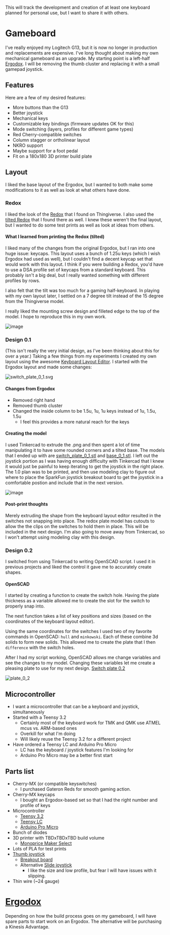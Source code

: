 This will track the development and creation of at least one keyboard
planned for personal use, but I want to share it with others.

# Gameboard

I've really enjoyed my Logitech G13, but it is now no longer in production and
replacements are expensive. I've long thought about making my own
mechanical gameboard as an upgrade. My starting point is a left-half
[Ergodox](https://www.ergodox.io). I will be removing the thumb
cluster and replacing it with a small gamepad joystick.

## Features

Here are a few of my desired features:

* More buttons than the G13
* Better joystick
* Mechanical keys
* Customizable key bindings (firmware updates OK for this)
* Mode switching (layers, profiles for different game types)
* Red Cherry-compatible switches
* Column stagger or ortholinear layout
* NKRO support
* Maybe support for a foot pedal
* Fit on a 180x180 3D printer build plate

## Layout

I liked the base layout of the Ergodox, but I wanted to both make some
modifications to it as well as look at what others have done.

### Redox

I liked the look of the
[Redox](https://www.thingiverse.com/thing:2704567) that I found on
Thingiverse. I also used the [tilted
Redox](https://www.thingiverse.com/thing:2767216) that I found there
as well. I knew these weren't the final layout, but I wanted to do
some test prints as well as look at ideas from others. 

#### What I learned from printing the Redox (tilted)

I liked many of the changes from the original Ergodox, but I ran into
one huge issue: keycaps. This layout uses a bunch of 1.25u keys (which
I wish Ergodox had used as well), but I couldn't find a decent keycap
set that would work with this layout. I think if you were building a
Redox, you'd have to use a DSA profile set of keycaps from a standard
keyboard. This probably isn't a big deal, but I really wanted
something with different profiles by rows.

I also felt that the tilt was too much for a gaming half-keyboard. In
playing with my own layout later, I settled on a 7 degree tilt instead
of the 15 degree from the Thingiverse model.

I really liked the mounting screw design and filleted edge to the top
of the model. I hope to reproduce this in my own work.

![image](images/redox_01.jpg)

### Design 0.1

(This isn't really the very initial design, as I've been thinking about this
for over a year.)  Taking a few things from my experiments I created my own
layout using the awesome [Keyboard Layout
Editor](http://www.keyboard-layout-editor.com/).  I started with the Ergodox
layout and made some changes:

![switch_plate_0_1.svg](images/switch_plate_0_1.svg)

#### Changes from Ergodox

* Removed right hand
* Removed thumb cluster
* Changed the inside column to be 1.5u, 1u, 1u keys instead of 1u, 1.5u, 1.5u
  * I feel this provides a more natural reach for the keys

#### Creating the model

I used Tinkercad to extrude the .png and then spent a lot of time manipulating
it to have some rounded corners and a tilted base. The models that I ended up
with are [switch_plate_0_1.stl](stl/switch_plate_0_1.stl) and
[base_0_1.stl](stl/base_0_1.stl). I left out the joystick portion as I was
having enough difficulty with Tinkercad that I knew it would just be painful to
keep iterating to get the joystick in the right place. The 1.0 plan was to be
printed, and then use modeling clay to figure out where to place the SparkFun
joystick breakout board to get the joystick in a comfortable postion and
include that in the next version.

![image](images/keyboard_0_1.jpg)

#### Post-print thoughts

Merely extruding the shape from the keyboard layout editor resulted in the switches not snapping into place. The redox plate model has cutouts to allow the the clips on the switches to hold them in place. This will be included in the next design. I'm also going to move away from Tinkercad, so I won't attempt using modeling clay with this design. 

### Design 0.2

I switched from using Tinkercad to writing OpenSCAD script. I used it in previous projects and liked the control it gave me to accurately create shapes.

#### OpenSCAD

I started by creating a function to create the switch hole. Having the plate thickness as a variable allowed me to create the slot for the switch to properly snap into.

The next function takes a list of key positions and sizes (based on the coordinates of the keyboard layout editor).

Using the same coordinates for the switches I used two of my favorite commands in OpenSCAD: `hull` and `minkowski`. Each of these combine 3d solids to form new solids. This allowed me to create the plate that I then `difference` with the switch holes.

After I had my script working, OpenSCAD allows me change variables and see the changes to my model. Changing these variables let me create a pleasing plate to use for my next design. [Switch plate 0.2](stl/switch_plate_0_2.stl)

![plate_0_2](images/switch_plate_0_2.png)

## Microcontroller

* I want a microcontroller that can be a keyboard and joystick, simultaneously
* Started with a Teensy 3.2
  * Certainly most of the keyboard work for TMK and QMK use ATMEL mcus vs. ARM-based ones
  * Overkill for what I'm doing
  * Will likely reuse the Teensy 3.2 for a different project
* Have ordered a Teensy LC and Arduino Pro Micro
  * LC has the keyboard / joystick features I'm looking for
  * Arduino Pro Micro may be a better first start

## Parts list

* Cherry-MX (or compatible keyswitches)
  * I purchased Gateron Reds for smooth gaming action.
* Cherry-MX keycaps
  * I bought an Ergodox-based set so that I had the right number and profile of keys
* Microcontroller
  * [Teensy 3.2](https://www.pjrc.com/store/teensy32.html)
  * [Teensy LC](https://www.pjrc.com/store/teensylc.html)
  * [Arduino Pro Micro](https://www.sparkfun.com/products/12640)
* Bunch of diodes
* 3D printer with TBDxTBDxTBD build volume
  * [Monoprice Maker Select](https://www.monoprice.com/product?p_id=13860)
* Lots of PLA for test prints
* [Thumb joystick](https://www.sparkfun.com/products/9032)
  * [Breakout board](https://www.sparkfun.com/products/9110)
  * Alternative [Slide joystick](https://www.sparkfun.com/products/9426)
    * I like the size and low profile, but fear I will have issues with it slipping.
* Thin wire (~24 gauge)


# [Ergodox](https://www.ergodox.io)

Depending on how the build process goes on my gameboard, I will have
spare parts to start work on an Ergodox. The alternative will be purchasing a Kinesis Advantage.
